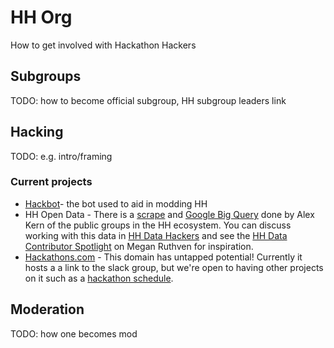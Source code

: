 # HH Org
How to get involved with Hackathon Hackers

## Subgroups
TODO: how to become official subgroup, HH subgroup leaders link

## Hacking
TODO: e.g. intro/framing

### Current projects
* [Hackbot](https://github.com/kern/hackbot)- the bot used to aid in modding HH
* HH Open Data - There is a [scrape](http://hh.gd/scrape) and [Google Big Query](http://hh.gd/scrapecsv) done by Alex Kern  of the public groups in the HH ecosystem. You can discuss working with this data in [HH Data Hackers](https://www.facebook.com/groups/datahackers) and see the [HH Data Contributor Spotlight](https://medium.com/hackathon-hackers/hh-data-contributor-megan-ruthven-871b078b30d8) on Megan Ruthven for inspiration.
* [Hackathons.com](www.hackathons.com) - This domain has untapped potential! Currently it hosts a a link to the slack group, but we're open to having other projects on it such as a [hackathon schedule](https://github.com/HackathonHackers/upcoming-hackathons).


## Moderation
TODO: how one becomes mod
